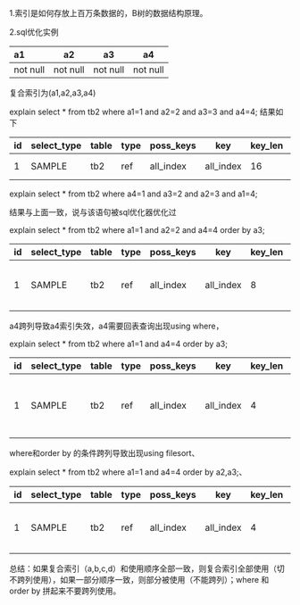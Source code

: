 1.索引是如何存放上百万条数据的，B树的数据结构原理。



2.sql优化实例

| a1       | a2       | a3       | a4       |
| :------- | -------- | -------- | -------- |
| not null | not null | not null | not null |

复合索引为(a1,a2,a3,a4)

explain select * from tb2 where a1=1 and a2=2 and a3=3 and a4=4; 结果如下

| id   | select_type | table | type | poss_keys | key       | key_len | EXtra       |
| ---- | ----------- | ----- | ---- | --------- | --------- | ------- | ----------- |
| 1    | SAMPLE      | tb2   | ref  | all_index | all_index | 16      | using index |

explain select * from tb2 where a4=1 and a3=2 and a2=3 and a1=4;

 结果与上面一致，说与该语句被sql优化器优化过

explain select * from tb2 where a1=1 and a2=2  and a4=4 order by a3;

| id   | select_type | table | type | poss_keys | key       | key_len | EXtra                   |
| ---- | ----------- | ----- | ---- | --------- | --------- | ------- | ----------------------- |
| 1    | SAMPLE      | tb2   | ref  | all_index | all_index | 8       | using where，using index |

a4跨列导致a4索引失效，a4需要回表查询出现using where，

explain select * from tb2 where a1=1 and a4=4 order by a3;

| id   | select_type | table | type | poss_keys | key       | key_len | EXtra                                 |
| ---- | ----------- | ----- | ---- | --------- | --------- | ------- | ------------------------------------- |
| 1    | SAMPLE      | tb2   | ref  | all_index | all_index | 4       | using where，using index，usingfilesort |

where和order by 的条件跨列导致出现using filesort、

explain select * from tb2 where a1=1 and a4=4 order by a2,a3;、

| id   | select_type | table | type | poss_keys | key       | key_len | EXtra                   |
| ---- | ----------- | ----- | ---- | --------- | --------- | ------- | ----------------------- |
| 1    | SAMPLE      | tb2   | ref  | all_index | all_index | 4       | using where，using index |

总结：如果复合索引（a,b,c,d）和使用顺序全部一致，则复合索引全部使用（切不跨列使用），如果一部分顺序一致，则部分被使用（不能跨列）；where 和 order by 拼起来不要跨列使用。